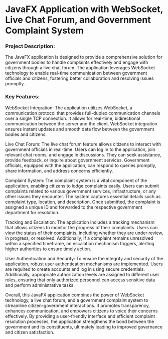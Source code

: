 # JavaFX Application with WebSocket, Live Chat Forum, and Government Complaint System

### Project Description:
The JavaFX application is designed to provide a comprehensive solution for government bodies to handle complaints effectively and engage with citizens through a live chat forum. The application leverages WebSocket technology to enable real-time communication between government officials and citizens, fostering better collaboration and resolving issues promptly.

### Key Features:

WebSocket Integration:
The application utilizes WebSocket, a communication protocol that provides full-duplex communication channels over a single TCP connection. It allows for real-time, bidirectional communication between the server and the client. WebSocket integration ensures instant updates and smooth data flow between the government bodies and citizens.

Live Chat Forum:
The live chat forum feature allows citizens to interact with government officials in real-time. Users can log in to the application, join relevant chat rooms, and engage in discussions. They can seek assistance, provide feedback, or inquire about government services. Government officials, equipped with the application, can respond to queries promptly, share information, and address concerns efficiently.

Complaint System:
The complaint system is a vital component of the application, enabling citizens to lodge complaints easily. Users can submit complaints related to various government services, infrastructure, or any other issues they encounter. The system captures essential details such as complaint type, location, and description. Once submitted, the complaint is assigned a unique ID and forwarded to the respective government department for resolution.

Tracking and Escalation:
The application includes a tracking mechanism that allows citizens to monitor the progress of their complaints. Users can view the status of their complaints, including whether they are under review, in progress, or resolved. Additionally, if a complaint remains unresolved within a specified timeframe, an escalation mechanism triggers, alerting higher authorities to ensure timely action.


User Authentication and Security:
To ensure the integrity and security of the application, robust user authentication mechanisms are implemented. Users are required to create accounts and log in using secure credentials. Additionally, appropriate authorization levels are assigned to different user roles, ensuring that only authorized personnel can access sensitive data and perform administrative tasks.

Overall, this JavaFX application combines the power of WebSocket technology, a live chat forum, and a government complaint system to streamline citizen-government interactions. It promotes transparency, enhances communication, and empowers citizens to voice their concerns effectively. By providing a user-friendly interface and efficient complaint resolution processes, the application strengthens the bond between the government and its constituents, ultimately leading to improved governance and citizen satisfaction.
